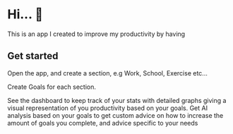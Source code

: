 # Hi... 👋

This is an app I created to improve my productivity by having

## Get started

Open the app, and create a section, e.g Work, School, Exercise etc...

Create Goals for each section.

See the dashboard to keep track of your stats with detailed graphs giving a visual representation of you productivity based on your goals.
Get AI analysis based on your goals to get custom advice on how to increase the amount of goals you complete, and advice specific to your needs
